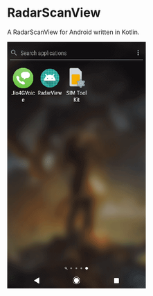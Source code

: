 # RadarScanView

A RadarScanView for Android written in Kotlin.

<img src="https://github.com/Jaseemakhtar/RadarScanView/blob/master/screenshot/screen_record.gif" alt="snapshot" />
